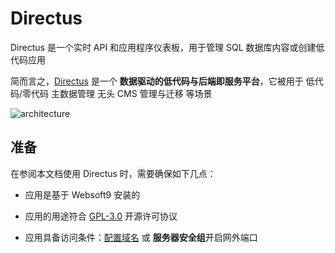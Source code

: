 # Directus

Directus 是一个实时 API 和应用程序仪表板，用于管理 SQL 数据库内容或创建低代码应用



简而言之，[Directus](https://directus.io/) 是一个 **数据驱动的低代码与后端即服务平台**，它被用于 低代码/零代码 主数据管理 无头 CMS 管理与迁移  等场景


![architecture](https://libs.websoft9.com/Websoft9/DocsPicture/zh/directus/directus-arch-websoft9.svg)


## 准备

在参阅本文档使用 Directus 时，需要确保如下几点：

- 应用是基于 Websoft9 安装的

- 应用的用途符合 [GPL-3.0](https://opensource.org/licenses/GPL-3.0) 开源许可协议

- 应用具备访问条件：[配置域名](./guide/appsetdomain) 或 **服务器安全组**开启网外端口